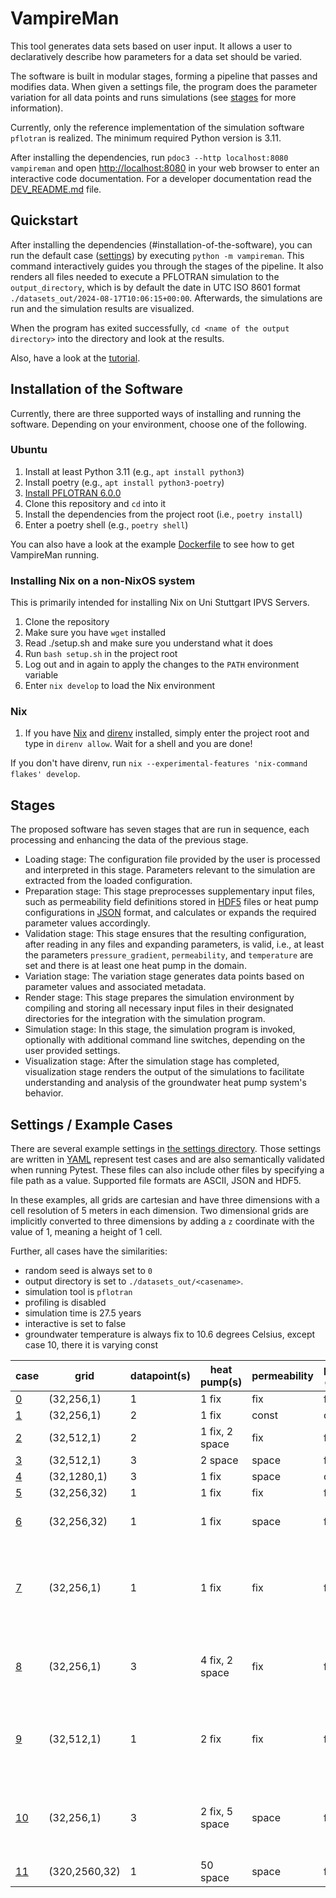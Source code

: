 # VampireMan

This tool generates data sets based on user input.
It allows a user to declaratively describe how parameters for a data set should be varied.

The software is built in modular stages, forming a pipeline that passes and modifies data.
When given a settings file, the program does the parameter variation for all data points and runs simulations (see [stages](#stages) for more information).

Currently, only the reference implementation of the simulation software `pflotran` is realized.
The minimum required Python version is 3.11.

After installing the dependencies, run `pdoc3 --http localhost:8080 vampireman` and open <http://localhost:8080> in your web browser to enter an interactive code documentation.
For a developer documentation read the [DEV_README.md](./docs/DEV_README.md) file.

## Quickstart

After installing the dependencies (#installation-of-the-software), you can run the default case ([settings](#settings)) by executing `python -m vampireman`.
This command interactively guides you through the stages of the pipeline.
It also renders all files needed to execute a PFLOTRAN simulation to the `output_directory`, which is by default the date in UTC ISO 8601 format `./datasets_out/2024-08-17T10:06:15+00:00`.
Afterwards, the simulations are run and the simulation results are visualized.

When the program has exited successfully, `cd <name of the output directory>` into the directory and look at the results.

Also, have a look at the [tutorial](./docs/TUTORIAL.md).

## Installation of the Software

Currently, there are three supported ways of installing and running the software.
Depending on your environment, choose one of the following.

### Ubuntu

1. Install at least Python 3.11 (e.g., `apt install python3`)
1. Install poetry (e.g., `apt install python3-poetry`)
1. [Install PFLOTRAN 6.0.0](https://www.pflotran.org/documentation/user_guide/how_to/installation/installation.html)
1. Clone this repository and `cd` into it
1. Install the dependencies from the project root (i.e., `poetry install`)
1. Enter a poetry shell (e.g., `poetry shell`)

You can also have a look at the example [Dockerfile](./Dockerfile) to see how to get VampireMan running.

### Installing Nix on a non-NixOS system

This is primarily intended for installing Nix on Uni Stuttgart IPVS Servers.

1. Clone the repository
1. Make sure you have `wget` installed
1. Read ./setup.sh and make sure you understand what it does
1. Run `bash setup.sh` in the project root
1. Log out and in again to apply the changes to the `PATH` environment variable
1. Enter `nix develop` to load the Nix environment

### Nix

1. If you have [Nix](https://nixos.org) and [direnv](https://direnv.net/) installed, simply enter the project root and type in `direnv allow`. Wait for a shell and you are done!

If you don't have direnv, run `nix --experimental-features 'nix-command flakes' develop`.

## Stages

The proposed software has seven stages that are run in sequence, each processing and enhancing the data of the previous stage.
- Loading stage: The configuration file provided by the user is processed and interpreted in this stage.
  Parameters relevant to the simulation are extracted from the loaded configuration.
- Preparation stage: This stage preprocesses supplementary input files, such as permeability field definitions stored in [HDF5](https://www.hdfgroup.org/solutions/hdf5/) files or heat pump configurations in [JSON](https://www.json.org/json-en.html) format, and calculates or expands the required parameter values accordingly.
- Validation stage: This stage ensures that the resulting configuration, after reading in any files and expanding parameters, is valid, i.e., at least the parameters `pressure_gradient`, `permeability`, and `temperature` are set and there is at least one heat pump in the domain.
- Variation stage: The variation stage generates data points based on parameter values and associated metadata.
- Render stage: This stage prepares the simulation environment by compiling and storing all necessary input files in their designated directories for the integration with the simulation program.
- Simulation stage: In this stage, the simulation program is invoked, optionally with additional command line switches, depending on the user provided settings.
- Visualization stage: After the simulation stage has completed, visualization stage renders the output of the simulations to facilitate understanding and analysis of the groundwater heat pump system's behavior.

## Settings / Example Cases

There are several example settings in [the settings directory](./settings).
Those settings are written in [YAML](https://yaml.org/) represent test cases and are also semantically validated when running Pytest.
These files can also include other files by specifying a file path as a value.
Supported file formats are ASCII, JSON and HDF5.

In these examples, all grids are cartesian and have three dimensions with a cell resolution of 5 meters in each dimension.
Two dimensional grids are implicitly converted to three dimensions by adding a `z` coordinate with the value of 1, meaning a height of 1 cell.

Further, all cases have the similarities:
- random seed is always set to `0`
- output directory is set to `./datasets_out/<casename>`.
- simulation tool is `pflotran`
- profiling is disabled
- simulation time is 27.5 years
- interactive is set to false
- groundwater temperature is always fix to 10.6 degrees Celsius, except case 10, there it is varying const

| case                                           | grid          | datapoint(s) | heat pump(s)   | permeability | pressure gradient | additional specialties                                           |
|------------------------------------------------|---------------|--------------|----------------|--------------|-------------------|------------------------------------------------------------------|
| [0](./settings/case0_default.yaml)             | (32,256,1)    | 1            | 1 fix          | fix          | fix               |                                                                  |
| [1](./settings/case1_vary-pressure-const.yaml) | (32,256,1)    | 2            | 1 fix          | const        | const             |                                                                  |
| [2](./settings/case2_vary-hp-positions.yaml)   | (32,512,1)    | 2            | 1 fix, 2 space | fix          | fix               |                                                                  |
| [3](./settings/case3_allin1.yaml)              | (32,512,1)    | 3            | 2 space        | space        | fix               |                                                                  |
| [4](./settings/case4_extend-plumes.yaml)       | (32,1280,1)   | 3            | 1 fix          | space        | const             |                                                                  |
| [5](./settings/case5_3d.yaml)                  | (32,256,32)   | 1            | 1 fix          | fix          | fix               |                                                                  |
| [6](./settings/case6_vertical_aniso.yaml)      | (32,256,32)   | 1            | 1 fix          | space        | fix               | vertical anisotropy ratio of 10                                  |
| [7](./settings/case7_read-from-files.yaml)     | (32,256,1)    | 1            | 1 fix          | fix          | fix               | heat pump, permeability and pressure gradient are read from file |
| [8](./settings/case8_heatpumps-in-detail.yaml) | (32,256,1)    | 3            | 4 fix, 2 space | fix          | fix               | operational heatpump parameters specified in more detail         |
| [9](./settings/case9_seasonal-changes.yaml)    | (32,512,1)    | 1            | 2 fix          | fix          | fix               | time based changes in heat pump injection temperature and rate   |
| [10](./settings/case10_all-features.yaml)      | (32,256,1)    | 3            | 2 fix, 5 space | space        | fix               | case shows all supported features of the software                |
| [11](./settings/case11_large-domain.yaml)      | (320,2560,32) | 1            | 50 space       | space        | fix               |                                                                  |
